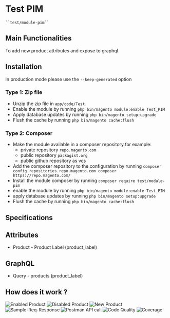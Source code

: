 # Test PIM

    ``test/module-pim``


## Main Functionalities

To add new product attributes and expose to graphql

## Installation

In production mode please use the `--keep-generated` option

### Type 1: Zip file

- Unzip the zip file in `app/code/Test`
- Enable the module by running `php bin/magento module:enable Test_PIM`
- Apply database updates by running `php bin/magento setup:upgrade`
- Flush the cache by running `php bin/magento cache:flush`

### Type 2: Composer

- Make the module available in a composer repository for example:
    - private repository `repo.magento.com`
    - public repository `packagist.org`
    - public github repository as vcs
- Add the composer repository to the configuration by
  running `composer config repositories.repo.magento.com composer https://repo.magento.com/`
- Install the module composer by running `composer require test/module-pim`
- enable the module by running `php bin/magento module:enable Test_PIM`
- apply database updates by running `php bin/magento setup:upgrade`
- Flush the cache by running `php bin/magento cache:flush`

## Specifications

## Attributes

- Product - Product Label (product_label)

## GraphQL

- Query - products (product_label)


## How does it work ?
![Enabled Product](https://github.com/magento-dev27/test_pim/assets/20458538/c3830d67-f875-4c3a-91a6-08ede65b01cc)
![Disabled Product](https://github.com/magento-dev27/test_pim/assets/20458538/5140b1c4-e768-49f3-9445-6f144417eaee)
![New Product](https://github.com/magento-dev27/test_pim/assets/20458538/16c9870c-4a06-4c74-a1ec-995a181d3c18)
![Sample-Req-Response](https://github.com/magento-dev27/test_pim/assets/20458538/3e983e24-6901-4b23-a39c-53b6493f5311)
![Postman API call](https://github.com/magento-dev27/test_pim/assets/20458538/37d4a842-1384-49f0-84fc-304df54e0365)
![Code Quality](https://github.com/magento-dev27/test_pim/assets/20458538/6bb7ad2f-0b86-456e-bd62-6c381dd71901)
![Coverage](https://github.com/magento-dev27/test_pim/assets/20458538/276c06e2-6346-4209-b2f4-279ded9d628d)




    
